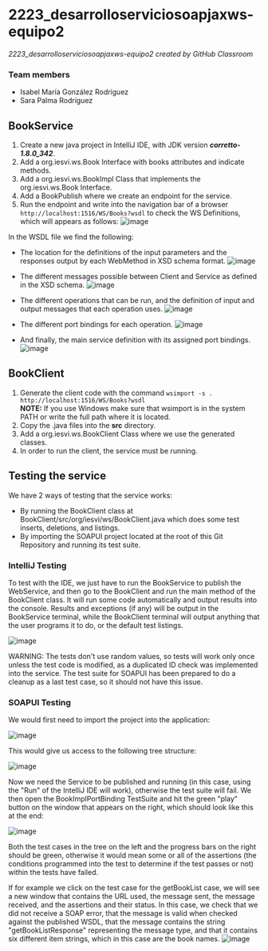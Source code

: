 # 2223_desarrolloserviciosoapjaxws-equipo2
*2223_desarrolloserviciosoapjaxws-equipo2 created by GitHub Classroom*

### Team members
- Isabel María González Rodríguez
- Sara Palma Rodríguez


## BookService
1. Create a new java project in IntelliJ IDE, with JDK version ***corretto-1.8.0_342***.
2. Add a org.iesvi.ws.Book Interface with books attributes and indicate methods.
3. Add a org.iesvi.ws.BookImpl Class that implements the org.iesvi.ws.Book Interface.
4. Add a BookPublish where we create an endpoint for the service.
5. Run the endpoint and write into the navigation bar of a browser `http://localhost:1516/WS/Books?wsdl` to check the WS Definitions, which will appears as follows:
![image](https://user-images.githubusercontent.com/98974760/200937201-168acd41-7b92-4386-80ac-4697088c722c.png)

In the WSDL file we find the following:
- The location for the definitions of the input parameters and the responses output by each WebMethod in XSD schema format.
![image](https://user-images.githubusercontent.com/98974760/200973966-06f04dfe-ab31-4487-8a6d-5a526b1717dd.png)

- The different messages possible between Client and Service as defined in the XSD schema.
![image](https://user-images.githubusercontent.com/98974760/200974270-5d585ffa-d13b-4453-89e8-3f8af33d422f.png)

- The different operations that can be run, and the definition of input and output messages that each operation uses.
![image](https://user-images.githubusercontent.com/98974760/200974768-8e3ecf97-fcb4-4d81-b40a-0e55a2cf3fc3.png)

- The different port bindings for each operation.
![image](https://user-images.githubusercontent.com/98974760/200974955-95ff0bc7-f58f-4ed9-962e-79410e9ab086.png)

- And finally, the main service definition with its assigned port bindings.
![image](https://user-images.githubusercontent.com/98974760/200975067-fa147d72-4f78-4825-b760-f816f3af2fd2.png)


## BookClient
1. Generate the client code with the command `wsimport -s . http://localhost:1516/WS/Books?wsdl`
<br> **NOTE:** If you use Windows make sure that wsimport is in the system PATH or write the full path where it is located.
2. Copy the .java files into the **src** directory.
3. Add a org.iesvi.ws.BookClient Class where we use the generated classes.
4. In order to run the client, the service must be running.


## Testing the service
We have 2 ways of testing that the service works:

- By running the BookClient class at BookClient/src/org/iesvi/ws/BookClient.java which does some test inserts, deletions, and listings.
- By importing the SOAPUI project located at the root of this Git Repository and running its test suite.

### IntelliJ Testing
To test with the IDE, we just have to run the BookService to publish the WebService, and then go to the BookClient and run the main method of the BookClient class.
It will run some code automatically and output results into the console.
Results and exceptions (if any) will be output in the BookService terminal, while the BookClient terminal will output anything that the user programs it to do, or the default test listings.

![image](https://user-images.githubusercontent.com/98974760/200984930-fb69f635-918c-400d-b2bb-fcfdf96c9982.png)


WARNING: The tests don't use random values, so tests will work only once unless the test code is modified, as a duplicated ID check was implemented into the service. The test suite for SOAPUI has been prepared to do a cleanup as a last test case, so it should not have this issue.

### SOAPUI Testing
We would first need to import the project into the application:

![image](https://user-images.githubusercontent.com/98974760/200980227-df015be6-2e95-4e91-b25e-74ea69169948.png)

This would give us access to the following tree structure:

![image](https://user-images.githubusercontent.com/98974760/200984386-a21ea853-7cc2-4a74-9c1d-4fb5287fa0aa.png)

Now we need the Service to be published and running (in this case, using the "Run" of the IntelliJ IDE will work), otherwise the test suite will fail.
We then open the BookImplPortBinding TestSuite and hit the green "play" button on the window that appears on the right, which should look like this at the end:

![image](https://user-images.githubusercontent.com/98974760/200984491-30d807ab-18d8-413b-aa92-5832e2138510.png)


Both the test cases in the tree on the left and the progress bars on the right should be green, otherwise it would mean some or all of the assertions (the conditions programmed into the test to determine if the test passes or not) within the tests have failed.

If for example we click on the test case for the getBookList case, we will see a new window that contains the URL used, the message sent, the message received, and the assertions and their status. In this case, we check that we did not receive a SOAP error, that the message is valid when checked against the published WSDL, that the message contains the string "getBookListResponse" representing the message type, and that it contains six different item strings, which in this case are the book names.
![image](https://user-images.githubusercontent.com/98974760/200984575-59f9ab54-f1b4-4ac5-a1f1-2efa36756e4e.png)
